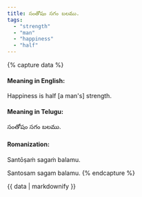 ```yaml
---
title: సంతోషం సగం బలము.
tags:
  - "strength"
  - "man"
  - "happiness"
  - "half"
---
```


{% capture data %}
#### Meaning in English:
Happiness is half [a man's] strength.

#### Meaning in Telugu:
సంతోషం సగం బలము.

#### Romanization:
Santōṣaṁ sagaṁ balamu.

Santosam sagam balamu.
{% endcapture %}

{{ data | markdownify }}

